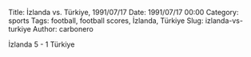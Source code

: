 Title: İzlanda vs. Türkiye, 1991/07/17
Date: 1991/07/17 00:00
Category: sports
Tags: football, football scores, İzlanda, Türkiye
Slug: izlanda-vs-turkiye
Author: carbonero


İzlanda 5 - 1 Türkiye
